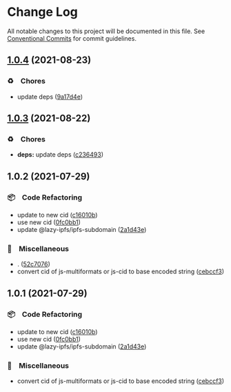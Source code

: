 # Change Log

All notable changes to this project will be documented in this file.
See [Conventional Commits](https://conventionalcommits.org) for commit guidelines.

## [1.0.4](https://github.com/bluelovers/ws-ipfs/compare/@lazy-ipfs/cid-to-string@1.0.3...@lazy-ipfs/cid-to-string@1.0.4) (2021-08-23)


### ♻️　Chores

* update deps ([9a17d4e](https://github.com/bluelovers/ws-ipfs/commit/9a17d4e55367a4fb17b4c1f65ed896ffbd593049))





## [1.0.3](https://github.com/bluelovers/ws-ipfs/compare/@lazy-ipfs/cid-to-string@1.0.2...@lazy-ipfs/cid-to-string@1.0.3) (2021-08-22)


### ♻️　Chores

* **deps:** update deps ([c236493](https://github.com/bluelovers/ws-ipfs/commit/c236493e8eb6014e3c2265492262cce1ac9c400c))





## 1.0.2 (2021-07-29)


### 📦　Code Refactoring

* update to new cid ([c16010b](https://github.com/bluelovers/ws-ipfs/commit/c16010b0bbad64b8097f1f21c85e3ed2a1f81e99))
* use new cid ([0fc0bb1](https://github.com/bluelovers/ws-ipfs/commit/0fc0bb14e09b80adcea3d059dd3edc7aaca71a6c))
* update @lazy-ipfs/ipfs-subdomain ([2a1d43e](https://github.com/bluelovers/ws-ipfs/commit/2a1d43edc51bf0c7f098681c00e70c648cc7a8a3))


### 🔖　Miscellaneous

* . ([52c7076](https://github.com/bluelovers/ws-ipfs/commit/52c70765e0e1ca76e00e16cbcc289da34ee7db2a))
* convert cid of js-multiformats or js-cid to base encoded string ([cebccf3](https://github.com/bluelovers/ws-ipfs/commit/cebccf32601c972e55cb96850b5d6cdcf4bddd4f))





## 1.0.1 (2021-07-29)


### 📦　Code Refactoring

* update to new cid ([c16010b](https://github.com/bluelovers/ws-ipfs/commit/c16010b0bbad64b8097f1f21c85e3ed2a1f81e99))
* use new cid ([0fc0bb1](https://github.com/bluelovers/ws-ipfs/commit/0fc0bb14e09b80adcea3d059dd3edc7aaca71a6c))
* update @lazy-ipfs/ipfs-subdomain ([2a1d43e](https://github.com/bluelovers/ws-ipfs/commit/2a1d43edc51bf0c7f098681c00e70c648cc7a8a3))


### 🔖　Miscellaneous

* convert cid of js-multiformats or js-cid to base encoded string ([cebccf3](https://github.com/bluelovers/ws-ipfs/commit/cebccf32601c972e55cb96850b5d6cdcf4bddd4f))
